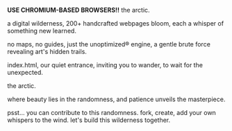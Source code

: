 **USE CHROMIUM-BASED BROWSERS!!**
the arctic.

a digital wilderness,
200+ handcrafted webpages bloom,
each a whisper of something new learned.

no maps, no guides,
just the unoptimized® engine,
a gentle brute force revealing art's hidden trails.

index.html, our quiet entrance,
inviting you to wander,
to wait for the unexpected.

the arctic.

where beauty lies in the randomness,
and patience unveils the masterpiece.

psst... you can contribute to this randomness.
fork, create, add your own whispers to the wind.
let's build this wilderness together.

